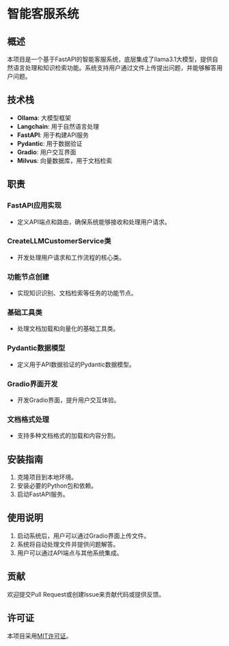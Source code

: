 # 智能客服系统

## 概述
本项目是一个基于FastAPI的智能客服系统，底层集成了llama3.1大模型，提供自然语言处理和知识检索功能。系统支持用户通过文件上传提出问题，并能够解答用户问题。

## 技术栈
- **Ollama**: 大模型框架
- **Langchain**: 用于自然语言处理
- **FastAPI**: 用于构建API服务
- **Pydantic**: 用于数据验证
- **Gradio**: 用户交互界面
- **Milvus**: 向量数据库，用于文档检索

## 职责

### FastAPI应用实现
- 定义API端点和路由，确保系统能够接收和处理用户请求。

### CreateLLMCustomerService类
- 开发处理用户请求和工作流程的核心类。

### 功能节点创建
- 实现知识识别、文档检索等任务的功能节点。

### 基础工具类
- 处理文档加载和向量化的基础工具类。

### Pydantic数据模型
- 定义用于API数据验证的Pydantic数据模型。

### Gradio界面开发
- 开发Gradio界面，提升用户交互体验。

### 文档格式处理
- 支持多种文档格式的加载和内容分割。

## 安装指南
1. 克隆项目到本地环境。
2. 安装必要的Python包和依赖。
3. 启动FastAPI服务。

## 使用说明
1. 启动系统后，用户可以通过Gradio界面上传文件。
2. 系统将自动处理文件并提供问题解答。
3. 用户可以通过API端点与其他系统集成。

## 贡献
欢迎提交Pull Request或创建Issue来贡献代码或提供反馈。

## 许可证
本项目采用[MIT许可证](LICENSE)。
